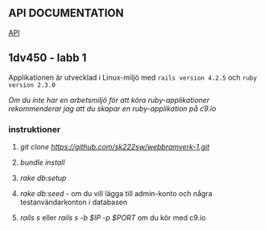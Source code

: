 ## API DOCUMENTATION
[API](https://github.com/sk222sw/webbramverk-1/wiki)

## 1dv450 - labb 1

Applikationen är utvecklad i Linux-miljö med `rails version 4.2.5` och `ruby version 2.3.0`

_Om du inte har en arbetsmiljö för att köra ruby-applikationer rekommenderar jag att du skapar en ruby-applikation på c9.io_

### instruktioner

1. _git clone https://github.com/sk222sw/webbramverk-1.git_   

2. _bundle install_   

3. _rake db:setup_   

4. _rake db:seed_ - om du vill lägga till admin-konto och några testanvändarkonton i databasen   

5. _rails s_ eller _rails s -b $IP -p $PORT_ om du kör med c9.io 
